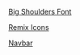 





[Big Shoulders Font](https://fonts.google.com/specimen/Big+Shoulders+Display?preview.text=ROBERT%20CLARK&preview.text_type=custom)

[Remix Icons](https://remixicon.com/)

[Navbar](https://www.youtube.com/watch?v=At4B7A4GOPg)